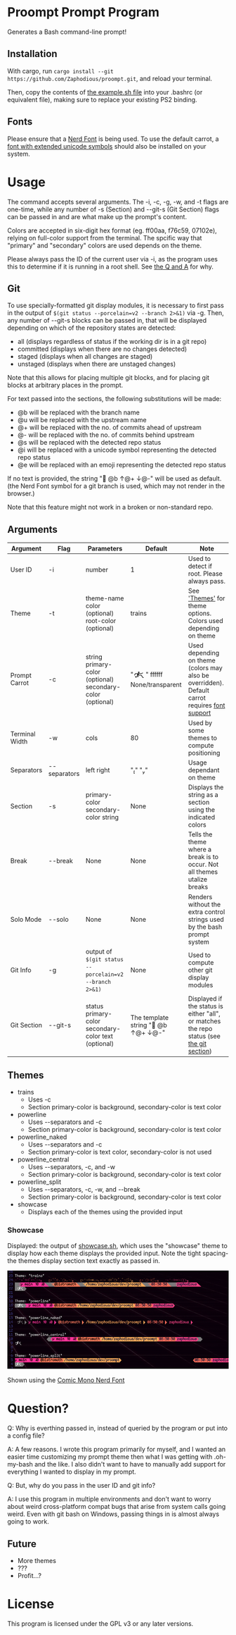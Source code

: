 # Proompt Prompt Program

Generates a Bash command-line prompt!

## Installation

With cargo, run `cargo install --git https://github.com/Zaphodious/proompt.git`,
and reload your terminal.

Then, copy the contents of [the example.sh file](example.sh) into your .bashrc (or equivalent file),
making sure to replace your existing PS2 binding.

## Fonts

Please ensure that a [Nerd Font](https://www.nerdfonts.com/font-downloads)
is being used. To use the default carrot, a [font with extended unicode symbols](https://fonts.google.com/noto/specimen/Noto+Sans+Symbols+2)
should also be installed on your system.

# Usage

The command accepts several arguments. The -i, -c, -g, -w, and -t flags are one-time,
while any number of -s (Section) and --git-s (Git Section) flags can be passed in and are what make up
the prompt's content.

Colors are accepted in six-digit hex format (eg. ff00aa, f76c59, 07102e),
relying on full-color support from the terminal. The spcific way that 
"primary" and "secondary" colors are used depends on the theme.

Please always pass the ID of the current 
user via -i, as the program uses this to determine if it is running in a root
shell. See [the Q and A](#question) for why.

## Git 

To use specially-formatted git display modules, it is necessary to first
pass in the output of `$(git status --porcelain=v2 --branch 2>&1)` via -g. Then, any number of
--git-s blocks can be passed in, that will be displayed depending on
which of the repository states are detected: 

- all (displays regardless of status if the working dir is in a git repo)
- committed (displays when there are no changes detected)
- staged (displays when all changes are staged)
- unstaged (displays when there are unstaged changes)

Note that this allows for placing multiple
git blocks, and for placing git blocks at arbitrary places in the prompt.

For text passed into the sections, the following substitutions will be made:

- @b will be replaced with the branch name
- @u will be replaced with the upstream name
- @+ will be replaced with the no. of commits ahead of upstream
- @- will be replaced with the no. of commits behind upstream
- @s will be replaced with the detected repo status
- @i will be replaced with a unicode symbol representing the detected repo status
- @e will be replaced with an emoji representing the detected repo status

If no text is provided, the string " @b ↑@+ ↓@-" will be used as default. (the 
Nerd Font symbol for a git branch is used, which may not render in the browser.)

Note that this feature might not work in a broken or non-standard repo.

## Arguments

| Argument | Flag | Parameters | Default | Note |
| --- | --- | --- | --- | --- |
| User ID | -i | number | 1 | Used to detect if root. Please always pass. |
| Theme | -t | theme-name color (optional) root-color (optional) | trains | See ['Themes'](#themes) for theme options. Colors used depending on theme |
| Prompt Carrot | -c | string primary-color (optional) secondary-color (optional) | "🮲🮳" ffffff None/transparent| Used depending on theme (colors may also be overridden). Default carrot requires [font support](https://fonts.google.com/noto/specimen/Noto+Sans+Symbols+2) |
| Terminal Width | -w | cols | 80 | Used by some themes to compute positioning |
| Separators | --separators | left right | "" "" | Usage dependant on theme |
| Section | -s | primary-color secondary-color string | None | Displays the string as a section using the indicated colors |
| Break | --break | None | None | Tells the theme where a break is to occur. Not all themes utalize breaks |
| Solo Mode | --solo | None | None | Renders without the extra control strings used by the bash prompt system |
| Git Info | -g | output of `$(git status --porcelain=v2 --branch 2>&1)` | None | Used to compute other git display modules |
| Git Section | --git-s | status primary-color secondary-color text (optional) | The template string " @b ↑@+ ↓@-" | Displayed if the status is either "all", or matches the repo status (see [the git section](#git)) |


## Themes

- trains 
    - Uses -c
    - Section primary-color is background, secondary-color is text color
- powerline
    - Uses --separators and -c
    - Section primary-color is background, secondary-color is text color
- powerline_naked
    - Uses --separators and -c
    - Section primary-color is text color, secondary-color is not used
- powerline_central
    - Uses --separators, -c, and -w
    - Section primary-color is background, secondary-color is text color
- powerline_split
    - Uses --separators, -c, -w, and --break
    - Section primary-color is background, secondary-color is text color
- showcase 
     - Displays each of the themes using the provided input

### Showcase

Displayed: the output of [showcase.sh](showcase.sh), which uses the
"showcase" theme to display how each theme displays the provided input. Note 
the tight spacing- the themes display section text exactly as passed in.

![Showcase of themes](showcase.png)

Shown using the [Comic Mono Nerd Font](https://github.com/xtevenx/ComicMonoNF)

# Question?

Q: Why is everthing passed in, instead of queried by the program or put into a config file?

A: A few reasons. I wrote this program primarily for myself, and I wanted an 
easier time customizing my prompt theme then what I was getting with .oh-my-bash
and the like. I also didn't want to have to manually add support for everything 
I wanted to display in my prompt.

Q: But, why do you pass in the user ID and git info?

A: I use this program in multiple environments and don't want to
worry about weird cross-platform compat bugs that arise from system calls 
going weird. Even with git bash on Windows, passing things in is almost always
going to work. 

## Future

- More themes 
- ???
- Profit...?

# License

This program is licensed under the GPL v3 or any later versions.


